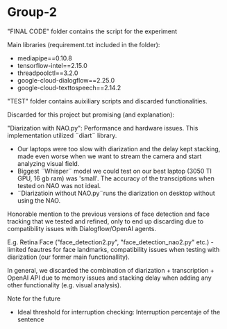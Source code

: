 # Group-2

"FINAL CODE" folder contains the script for the experiment

Main libraries (requirement.txt included in the folder):
 - mediapipe==0.10.8
 - tensorflow-intel==2.15.0
 - threadpoolctl==3.2.0
 - google-cloud-dialogflow==2.25.0
 - google-cloud-texttospeech==2.14.2


"TEST" folder contains auixiliary scripts and discarded functionalities.

Discarded for this project but promising (and explanation):

  "Diarization with NAO.py": Performance and hardware issues. This implementation utilized ¨diart¨ library.
   - Our laptops were too slow with diarization and the delay kept stacking, made even worse when we want to stream the camera and start analyzing visual field.
   - Biggest ¨Whisper¨ model we could test on our best laptop (3050 TI GPU, 16 gb ram) was 'small'. The accuracy of the transciptions when tested on NAO was not ideal.
   - ¨Diarizatioin without NAO.py¨runs the diarization on desktop without using the NAO. 

Honorable mention to the previous versions of face detection and face tracking that we tested and refined, only to end up discarding due to compatibility issues with Dialogflow/OpenAI agents.

E.g. Retina Face ("face_detection2.py", "face_detection_nao2.py" etc.) - limited feautres for face landmarks, compatibility issues when testing with diarization (our former main functionallity).

In general, we discarded the combination of diarization + transcription + OpenAI API due to memory issues and stacking delay when adding any other functionality (e.g. visual analysis). 

Note for the future
- Ideal threshold for interruption checking: Interruption percentaje of the sentence
